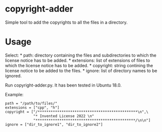 # copyright-adder

Simple tool to add the copyrights to all the files in a directory. 

# Usage

Select: 
	* path: directory containing the files and subdirectories to which the license notice has to be added. 
	* extensions: list of extensions of files to which the license notice has to be added.
	* copyright: string contining the license notice to be added to the files. 
	* ignore: list of directory names to be ignored. 

Run copyright-adder.py. It has been tested in Ubuntu 18.0.

Example: 

```
path = "/path/to/files/"
extensions = ["cpp", "h"]
copyright = ["/**********************************************\n",\
             "* Invented License 2022 \n"
             "**********************************************/\n\n"]
ignore = ["dir_to_ignore1", "dir_to_ignore2"]
```
